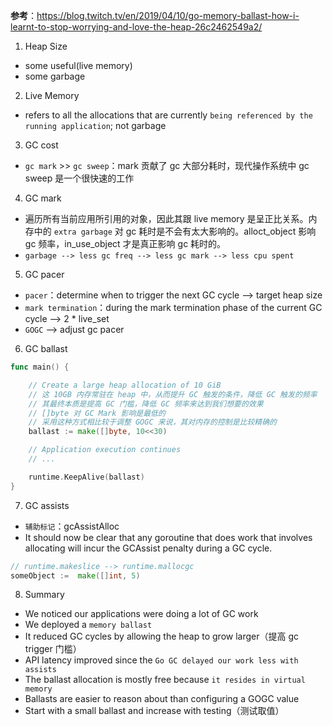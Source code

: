 **参考**：https://blog.twitch.tv/en/2019/04/10/go-memory-ballast-how-i-learnt-to-stop-worrying-and-love-the-heap-26c2462549a2/

1. Heap Size 
- some useful(live memory)
- some garbage

2. Live Memory
-  refers to all the allocations that are currently `being referenced by the running application`; not garbage

3. GC cost
- `gc mark` >> `gc sweep`：mark 贡献了 gc 大部分耗时，现代操作系统中 gc sweep 是一个很快速的工作

4. GC mark
- 遍历所有当前应用所引用的对象，因此其跟 live memory 是呈正比关系。内存中的 `extra garbage` 对 gc 耗时是不会有太大影响的。alloct_object 影响 gc 频率，in_use_object 才是真正影响 gc 耗时的。
- `garbage --> less gc freq --> less gc mark --> less cpu spent`
  
5. GC pacer
- `pacer`：determine when to trigger the next GC cycle --> target heap size 
- `mark termination`：during the mark termination phase of the current GC cycle --> 2 * live_set
- `GOGC` --> adjust gc pacer

6. GC ballast
```go
func main() {

	// Create a large heap allocation of 10 GiB
    // 这 10GB 内存常驻在 heap 中，从而提升 GC 触发的条件，降低 GC 触发的频率
    // 其最终本质是提高 GC 门槛，降低 GC 频率来达到我们想要的效果
    // []byte 对 GC Mark 影响是最低的
    // 采用这种方式相比较于调整 GOGC 来说，其对内存的控制是比较精确的
	ballast := make([]byte, 10<<30)

	// Application execution continues
	// ...

    runtime.KeepAlive(ballast)
}
```

7. GC assists
- `辅助标记`：gcAssistAlloc
- It should now be clear that any goroutine that does work that involves allocating will incur the GCAssist penalty during a GC cycle.

```go
// runtime.makeslice --> runtime.mallocgc
someObject :=  make([]int, 5)
```

8. Summary
- We noticed our applications were doing a lot of GC work
- We deployed a `memory ballast`
- It reduced GC cycles by allowing the heap to grow larger（提高 gc trigger 门槛）
- API latency improved since the `Go GC delayed our work less with assists`
- The ballast allocation is mostly free because `it resides in virtual memory`
- Ballasts are easier to reason about than configuring a GOGC value
- Start with a small ballast and increase with testing（测试取值）